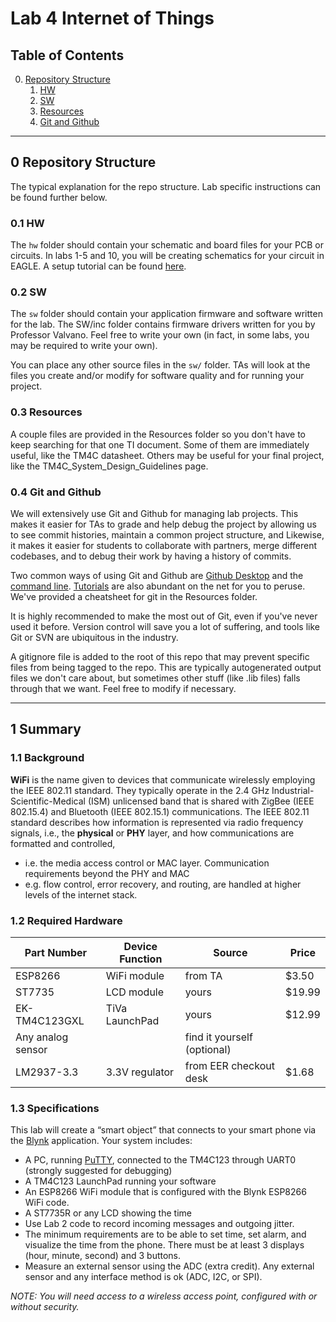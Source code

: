 # Lab 4 Internet of Things

## Table of Contents
0. [Repository Structure](#0-repository-structure)
    1. [HW](#01-hw)
    2. [SW](#02-sw)
    3. [Resources](#03-resources)
    4. [Git and Github](#04-git-and-github)

---

## 0 Repository Structure

The typical explanation for the repo structure. Lab specific instructions can be found further below.

### 0.1 HW

The `hw` folder should contain your schematic and board files for your PCB or circuits. In labs 1-5 and 10, you will be creating schematics for your circuit in EAGLE. A setup tutorial can be found [here](https://www.shawnvictor.net/autodesk-eagle.html).

### 0.2 SW

The `sw` folder should contain your application firmware and software written for the lab. The SW/inc folder contains firmware drivers written for you by Professor Valvano. Feel free to write your own (in fact, in some labs, you may be required to write your own).

You can place any other source files in the `sw/` folder. TAs will look at the files you create and/or modify for software quality and for running your project.

### 0.3 Resources

A couple files are provided in the Resources folder so you don't have to keep searching for that one TI document. Some of them are immediately useful, like the TM4C datasheet. Others may be useful for your final project, like the TM4C_System_Design_Guidelines page.

### 0.4 Git and Github

We will extensively use Git and Github for managing lab projects. This makes it easier for TAs to grade and help debug the project by allowing us to see commit histories, maintain a common project structure, and 
Likewise, it makes it easier for students to collaborate with partners, merge different codebases, and to debug their work by having a history of commits.

Two common ways of using Git and Github are [Github Desktop](https://desktop.github.com/) and the [command line](https://git-scm.com/downloads). [Tutorials](https://dev.to/mollynem/git-github--workflow-fundamentals-5496) are also abundant on the net for you to peruse. We've provided a cheatsheet for git in the Resources folder.

It is highly recommended to make the most out of Git, even if you've never used it before. Version control will save you a lot of suffering, and tools like Git or SVN are ubiquitous in the industry.

A gitignore file is added to the root of this repo that may prevent specific files from being tagged to the repo. This are typically autogenerated output files we don't care about, but sometimes other stuff (like .lib files) falls through that we want. Feel free to modify if necessary.

---

## 1 Summary

### 1.1 Background
**WiFi** is the name given to devices that communicate wirelessly employing the IEEE 802.11 standard. They typically operate in the 2.4 GHz Industrial-Scientific-Medical (ISM) unlicensed band that is shared with ZigBee (IEEE 802.15.4) and Bluetooth (IEEE 802.15.1) communications.  The IEEE 802.11 standard describes how information is represented via radio frequency signals, i.e., the **physical** or **PHY** layer, and how communications are formatted and controlled, 
* i.e. the media access control or MAC layer. 
Communication requirements beyond the PHY and MAC
* e.g. flow control, error recovery, and routing, are handled at higher levels of the internet stack. 

### 1.2 Required Hardware
| Part Number       | Device Function   | Source                        | Price     |
| ----------------- | ----------------- | ----------------------------- | --------- |
| ESP8266           | WiFi module       | from TA                       | $3.50     |
| ST7735            | LCD module        | yours                         | $19.99    |
| EK-TM4C123GXL     | TiVa LaunchPad    | yours                         | $12.99    |
| Any analog sensor |                   | find it yourself (optional)   |           |
| LM2937-3.3        | 3.3V regulator    | from EER checkout desk        | $1.68     |

### 1.3 Specifications
This lab will create a “smart object” that connects to your smart phone via the [Blynk](https://blynk.io/) application. Your system includes:
* A PC, running [PuTTY](https://www.putty.org/), connected to the TM4C123 through UART0 (strongly suggested for debugging)
* A TM4C123 LaunchPad running your software
* An ESP8266 WiFi module that is configured with the Blynk ESP8266 WiFi code.
* A ST7735R or any LCD showing the time
* Use Lab 2 code to record incoming messages and outgoing jitter.
* The minimum requirements are to be able to set time, set alarm, and visualize the time from the phone. There must be at least 3 displays (hour, minute, second) and 3 buttons.
* Measure an external sensor using the ADC (extra credit). Any external sensor and any interface method is ok (ADC, I2C, or SPI).

*NOTE: You will need access to a wireless access point, configured with or without security.*